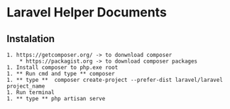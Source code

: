# Laravel Helper Documents
## Instalation
	1. https://getcomposer.org/ -> to donwnload composer
		* https://packagist.org -> to download composer packages
	1. Install composer to php.exe root
	1. ** Run cmd and type ** composer
	1. ** type **  composer create-project --prefer-dist laravel/laravel project_name
	1. Run terminal
	1. ** type ** php artisan serve